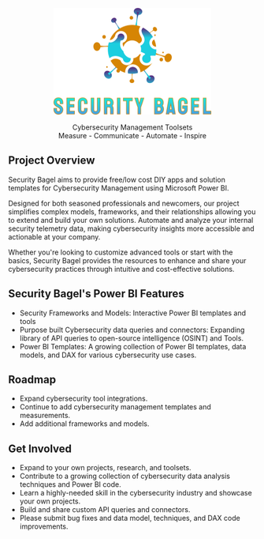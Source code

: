<p align="center">
  <img src="https://github.com/SecurityBagel/SecurityBagel/blob/main/SecurityBagel.png"/>
</p>

<p align="center">
  Cybersecurity Management Toolsets
  <br>Measure - Communicate - Automate - Inspire
</p>


## Project Overview

Security Bagel aims to provide free/low cost DIY apps and solution templates for Cybersecurity Management using Microsoft Power BI. 

Designed for both seasoned professionals and newcomers, our project simplifies complex models, frameworks, and their relationships allowing you to extend and build your own solutions. Automate and analyze your internal security telemetry data, making cybersecurity insights more accessible and actionable at your company. 

Whether you're looking to customize advanced tools or start with the basics, Security Bagel provides the resources to enhance and share your cybersecurity practices through intuitive and cost-effective solutions.

## Security Bagel's Power BI Features

- Security Frameworks and Models: Interactive Power BI templates and tools 
- Purpose built Cybersecurity data queries and connectors: Expanding library of API queries to open-source intelligence (OSINT) and Tools. 
- Power BI Templates: A growing collection of Power BI templates, data models, and DAX for various cybersecurity use cases.

## Roadmap

- Expand cybersecurity tool integrations.
- Continue to add cybersecurity management templates and measurements.
- Add additional frameworks and models.

## Get Involved
* Expand to your own projects, research, and toolsets.
* Contribute to a growing collection of cybersecurity data analysis techniques and Power BI code.
* Learn a highly-needed skill in the cybersecurity industry and showcase your own projects.
* Build and share custom API queries and connectors.
* Please submit bug fixes and data model, techniques, and DAX code improvements. 

